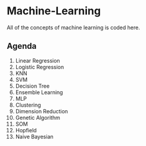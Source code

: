 # Machine-Learning
All of the concepts of machine learning is coded here.

## Agenda
1. Linear Regression 
2. Logistic Regression
3. KNN
4. SVM
5. Decision Tree
6. Ensemble Learning
7. MLP
8. Clustering
9. Dimension Reduction
10. Genetic Algorithm  
11. SOM  
12. Hopfield  
13. Naive Bayesian  